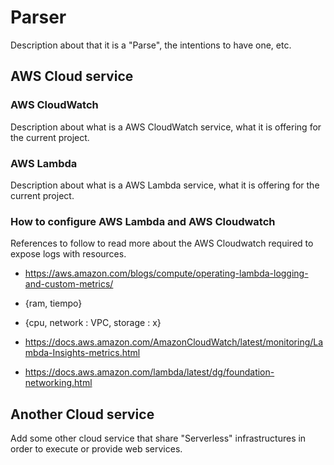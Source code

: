 # Parser

Description about that it is a "Parse", the intentions to have one, etc.

## AWS Cloud service

### AWS CloudWatch

Description about what is a AWS CloudWatch service, what it is offering for the current project.

### AWS Lambda

Description about what is a AWS Lambda service, what it is offering for the current project.

### How to configure AWS Lambda and AWS Cloudwatch

References to follow to read more about the AWS Cloudwatch required to expose logs with resources.

- https://aws.amazon.com/blogs/compute/operating-lambda-logging-and-custom-metrics/

- {ram, tiempo}

- {cpu, network : VPC, storage : x}

- https://docs.aws.amazon.com/AmazonCloudWatch/latest/monitoring/Lambda-Insights-metrics.html

- https://docs.aws.amazon.com/lambda/latest/dg/foundation-networking.html


## Another Cloud service

Add some other cloud service that share "Serverless" infrastructures in order to execute or provide web services.
